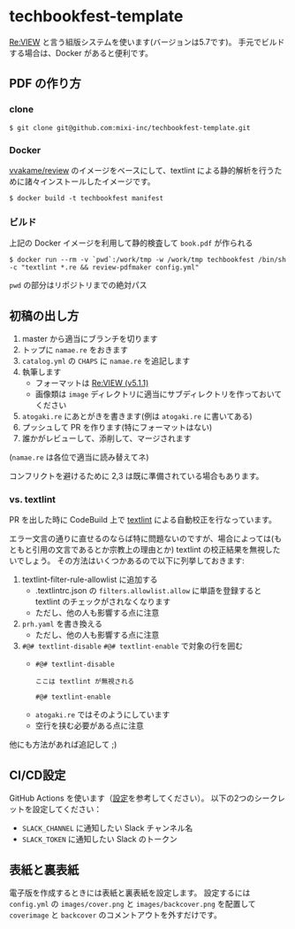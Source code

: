 # techbookfest-template

[Re:VIEW](https://github.com/kmuto/review) と言う組版システムを使います(バージョンは5.7です)。
手元でビルドする場合は、Docker があると便利です。

## PDF の作り方

### clone

```
$ git clone git@github.com:mixi-inc/techbookfest-template.git
```

### Docker

[vvakame/review](https://hub.docker.com/r/vvakame/review/) のイメージをベースにして、textlint による静的解析を行うために諸々インストールしたイメージです。

```
$ docker build -t techbookfest manifest
```

### ビルド

上記の Docker イメージを利用して静的検査して `book.pdf` が作られる

```
$ docker run --rm -v `pwd`:/work/tmp -w /work/tmp techbookfest /bin/sh -c "textlint *.re && review-pdfmaker config.yml"
```

`pwd` の部分はリポジトリまでの絶対パス

## 初稿の出し方

1. master から適当にブランチを切ります
2. トップに `namae.re` をおきます
3. `catalog.yml` の `CHAPS` に `namae.re` を追記します
4. 執筆します
    - フォーマットは [Re:VIEW (v5.1.1)](https://github.com/kmuto/review/tree/v5.1.1)
    - 画像類は `image` ディレクトリに適当にサブディレクトリを作っておいてください
5. `atogaki.re` にあとがきを書きます(例は `atogaki.re` に書いてある)
6. プッシュして PR を作ります(特にフォーマットはない)
7. 誰かがレビューして、添削して、マージされます

(`namae.re` は各位で適当に読み替えてネ)

コンフリクトを避けるために 2,3 は既に準備されている場合もあります。

### vs. textlint

PR を出した時に CodeBuild 上で [textlint](https://github.com/textlint/textlint) による自動校正を行なっています。

エラー文言の通りに直せるのならば特に問題ないのですが、場合によっては(もともと引用の文言であるとか宗教上の理由とか) textlint の校正結果を無視したいでしょう。
その方法はいくつかあるので以下に列挙しておきます:

1. textlint-filter-rule-allowlist に追加する
    - .textlintrc.json の `filters.allowlist.allow` に単語を登録すると textlint のチェックがされなくなります
    - ただし、他の人も影響する点に注意
2. `prh.yaml` を書き換える
    - ただし、他の人も影響する点に注意
3. `#@# textlint-disable` `#@# textlint-enable` で対象の行を囲む
    - ```
      #@# textlint-disable

      ここは textlint が無視される

      #@# textlint-enable
      ```
    - `atogaki.re` ではそのようにしています
    - 空行を挟む必要がある点に注意

他にも方法があれば追記して ;)

## CI/CD設定

GitHub Actions を使います（[設定](.github/workflows/build.yaml)を参考してください）。
以下の2つのシークレットを設定してください：

- `SLACK_CHANNEL` に通知したい Slack チャンネル名
- `SLACK_TOKEN` に通知したい Slack のトークン

## 表紙と裏表紙

電子版を作成するときには表紙と裏表紙を設定します。
設定するには `config.yml` の `images/cover.png` と `images/backcover.png` を配置して `coverimage` と `backcover` のコメントアウトを外すだけです。
